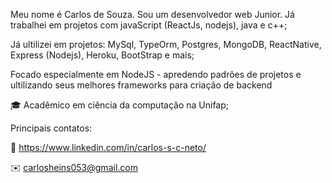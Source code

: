 Meu nome é Carlos de Souza. Sou um desenvolvedor web Junior. Já trabalhei em projetos com javaScript (ReactJs, nodejs), java e c++;

Já ultilizei em projetos: MySql, TypeOrm, Postgres, MongoDB, ReactNative, Express (Nodejs), Heroku, BootStrap e mais;

Focado especialmente em NodeJS - apredendo padrões de projetos e ultilizando seus melhores frameworks para criação de backend

🎓 Acadêmico em ciência da computação na Unifap;

Principais contatos:

:briefcase: https://www.linkedin.com/in/carlos-s-c-neto/

✉️ carlosheins053@gmail.com

